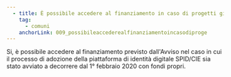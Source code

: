```yaml
---
  - title: È possibile accedere al finanziamento in caso di progetti già avviati per integrazione SPID/CIE?
    tag:
      - comuni
    anchorLink: 009_possibileaccederealfinanziamentoincasodiproge
---
```


Si, è possibile accedere al finanziamento previsto dall'Avviso nel caso in cui il processo di adozione della piattaforma di identità digitale SPID/CIE sia stato avviato a decorrere dal 1° febbraio 2020 con fondi propri.